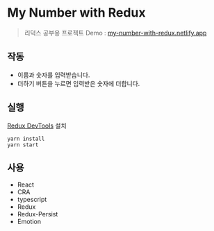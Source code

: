 # My Number with Redux
> 리덕스 공부용 프로젝트
> Demo : [my-number-with-redux.netlify.app](https://my-number-with-redux.netlify.app/)

## 작동  
- 이름과 숫자를 입력받습니다.
- 더하기 버튼을 누르면 입력받은 숫자에 더합니다.

## 실행
[Redux DevTools](https://chrome.google.com/webstore/detail/redux-devtools/lmhkpmbekcpmknklioeibfkpmmfibljd?hl=en) 설치  
```shell
yarn install
yarn start
```

## 사용  
- React
- CRA
- typescript
- Redux
- Redux-Persist
- Emotion